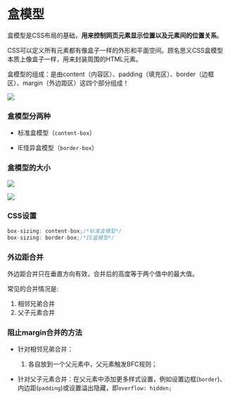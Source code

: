 # 盒模型

盒模型是CSS布局的基础，**用来控制网页元素显示位置以及元素间的位置关系**。

CSS可以定义所有元素都有像盒子一样的外形和平面空间。顾名思义CSS盒模型本质上像盒子一样，用来封装周围的HTML元素。

盒模型的组成：是由content（内容区）、padding（填充区）、border（边框区）、margin（外边距区）这四个部分组成！

![](https://i.loli.net/2021/04/05/rWoTl5BwiGMhHRQ.png)



### 盒模型分两种

- 标准盒模型（`content-box`）

- IE怪异盒模型（`border-box`）



### 盒模型的大小

![](https://i.loli.net/2021/04/05/lt9SIYAUrDNVFTb.png)

![](https://i.loli.net/2021/04/05/OmVnIQWN5Y91aKP.png)



### CSS设置

```javascript
box-sizing: content-box;/*标准盒模型*/
box-sizing: border-box;/*IE盒模型*/
```



### 外边距合并

外边距合并只在垂直方向有效，合并后的高度等于两个值中的最大值。 

常见的合并情况是:

1. 相邻兄弟合并
2. 父子元素合并



### 阻止margin合并的方法

- 针对相邻兄弟合并：
  1. 各自放到一个父元素中，父元素触发BFC规则；

- 针对父子元素合并：在父元素中添加更多样式设置，例如设置边框(`border`)、内边距(`padding`)或设置溢出隐藏，即`overflow: hidden;`

